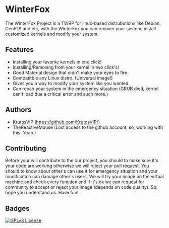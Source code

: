 # WinterFox
The WinterFox Project is a TWRP for linux-based distrubutions like Debian, CentOS and etc, with the WinterFox you can recover your system, install customized kernels and modify your system.

## Features

- Installing your favorite kernels in one click!
- Installing/Removing from your kernel in two click's!
- Good Material design that didn't make your eyes to fire.
- Compatitble any Linux distro. (Universal image!)
- Gives you a way to modify your system like you wanted.
- Can repair your system in the emergency situation (GRUB died, kernel can't load due a critical error and such more.)

## Authors

- KrutosVIP (https://github.com/KrutosVIP/)
- TheReactiveMouse (Lost access to the github account, so, working with this. Yeah.)

## Contributing

Before your will contribute to the our project, you should to make sure it's your code are working otherwise we will reject your pull request. You should to know about other's can use it for emergency situation and your modification can damage other's users. We will try your image on the virtual machine and check every function and if it's ok we can request for community to accept or reject your image (depends on code quality). So, hope you understand us. Have fun!


## Badges

[![GPLv3 License](https://img.shields.io/badge/License-GPL%20v3-yellow.svg)](https://opensource.org/licenses/)
